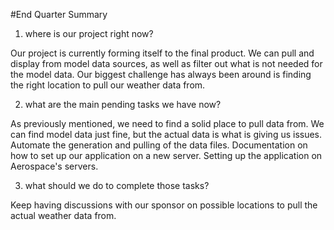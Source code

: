 #End Quarter Summary
1. where is our project right now?

Our project is currently forming itself to the final product. We can pull and display from model data sources, as well as filter out what is not needed for the model data.
Our biggest challenge has always been around is finding the right location to pull our weather data from. 

2. what are the main pending tasks we have now?

As previously mentioned, we need to find a solid place to pull data from. We can find model data just fine, but the actual data is what is giving us issues.
Automate the generation and pulling of the data files.
Documentation on how to set up our application on a new server.
Setting up the application on Aerospace's servers.

3. what should we do to complete those tasks?

Keep having discussions with our sponsor on possible locations to pull the actual weather data from. 
